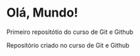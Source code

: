 # Olá, Mundo!
 Primeiro repositótio do curso de Git e Github

 Repositório criado no curso de Git e Github

